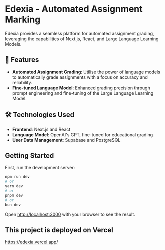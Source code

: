 # Edexia - Automated Assignment Marking

Edexia provides a seamless platform for automated assignment grading, leveraging the capabilities of Next.js, React, and Large Language Learning Models. 

## 🌟 Features
- **Automated Assignment Grading**: Utilise the power of language models to automatically grade assignments with a focus on accuracy and reliability.
- **Fine-tuned Language Model**: Enhanced grading precision through prompt engineering and fine-tuning of the Large Language Learning Model.

## 🛠️ Technologies Used
- **Frontend**: Next.js and React
- **Language Model**: OpenAI's GPT, fine-tuned for educational grading
- **User Data Management**: Supabase and PostgreSQL

## Getting Started

First, run the development server:

```bash
npm run dev
# or
yarn dev
# or
pnpm dev
# or
bun dev
```

Open [http://localhost:3000](http://localhost:3000) with your browser to see the result.

## This project is deployed on Vercel
https://edexia.vercel.app/